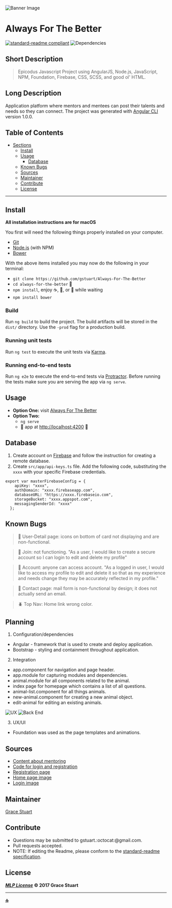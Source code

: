 ![Banner Image](/src/assets/img/mentoring.jpg)
# Always For The Better
 [![standard-readme compliant](https://img.shields.io/badge/readme%20style-standard-brightgreen.svg)](https://github.com/RichardLitt/standard-readme)
![Dependencies](https://img.shields.io/badge/dependencies-up%20to%20date-brightgreen.svg)

## Short Description
> Epicodus Javascript Project using AngularJS, Node.js, JavaScript, NPM, Foundation, Firebase, CSS, SCSS, and good ol' HTML.

## Long Description
Application platform where mentors and mentees can post their talents and needs so they can connect. The project was generated with [Angular CLI](https://github.com/angular/angular-cli) version 1.0.0.


## Table of Contents
- [Sections](#sections)
  - [Install](#install)
  - [Usage](#usage)
    - [Database](#database)
  - [Known Bugs](#known-bugs)
  - [Sources](#sources)
  - [Maintainer](#maintainer)
  - [Contribute](#contribute)
  - [License](#license)

***

## Install
**All installation instructions are for macOS**

You first will need the following things properly installed on your computer.
 * [Git](https://git-scm.com/)
 * [Node.js](https://nodejs.org/) (with NPM)
 * [Bower](https://bower.io/)

With the above items installed you may now do the following in your terminal:
 * `git clone https://github.com/gstuart/Always-For-The-Better`
 * `cd always-for-the-better` :file_folder:
 * `npm install`, enjoy :coffee:, :beer:,  or :smoking: while waiting
 * `npm install bower`

### Build
Run `ng build` to build the project. The build artifacts will be stored in the `dist/` directory. Use the `-prod` flag for a production build.

### Running unit tests
Run `ng test` to execute the unit tests via [Karma](https://karma-runner.github.io).

### Running end-to-end tests
Run `ng e2e` to execute the end-to-end tests via [Protractor](http://www.protractortest.org/).
 Before running the tests make sure you are serving the app via `ng serve`.

## Usage
* **Option One:** visit [Always For The Better](https://always-for-the-better.firebaseapp.com)
* **Option Two:**
  * `ng serve`
  * :eyes: app at [http://localhost:4200](http://localhost:4200) :tada:

## Database
1. Create account on [Firebase](https://firebase.google.com/) and follow the instruction for creating a remote database.
2. Create `src/app/api-keys.ts` file. Add the following code, substituting the `xxxx` with your specific Firebase credentials.
```
export var masterFirebaseConfig = {
    apiKey: "xxxx",
    authDomain: "xxxx.firebaseapp.com",
    databaseURL: "https://xxxx.firebaseio.com",
    storageBucket: "xxxx.appspot.com",
    messagingSenderId: "xxxx"
  };
```

## Known Bugs
> :bug: User-Detail page: icons on bottom of card not displaying and are non-functional.

> :bug: Join: not functioning. "As a user, I would like to create a secure account so I can login to edit and delete my profile"

> :bug: Account: anyone can access account. "As a logged in user, I would like to access my profile to edit and delete it so that as my experience and needs change they may be accurately reflected in my profile."

> :ant: Contact page: mail form is non-functional by design; it does not actually send an email.

> :beetle: Top Nav: Home link wrong color.

## Planning
1. Configuration/dependencies
  * Angular - framework that is used to create and deploy application.
  * Bootstrap - styling and containment throughout application.

2. Integration
  * app.component for navigation and page header.
  * app.module for capturing modules and dependencies.
  * animal.module for all components related to the animal.  
  * index page for homepage which contains a list of all questions.
  * animal-list.component for all things animals.
  * new-animal.component for creating a new animal object.
  * edit-animal for editing an existing animals.

   ![UX](/src/assets/img/planning1.jpg)
   ![Back End](/src/assets/img/planning2.jpg)

3. UX/UI
  * Foundation was used as the page templates and animations.

## Sources
 * [Content about mentoring](http://www.apa.org/education/grad/mentoring.aspx)
 * [Code for login and registration](http://jasonwatmore.com/post/2016/09/29/angular-2-user-registration-and-login-example-tutorial)
 * [Registration page](http://www.halogensoftware.com/blog/lessons-learned-in-mentoring)
 * [Home page image](http://www.changeboard.com/content/5121/mentoring-the-good-the-bad-and-the-ugly/)
 * [Login image](http://www.theptecs.com/mentoring.html)

## Maintainer
[Grace Stuart](href="https://github.com/gstuart")


## Contribute
* Questions may be submitted to gstuart.:octocat:@gmail.com.
* Pull requests accepted.
* NOTE: If editing the Readme, please conform to the [standard-readme specification](https://github.com/RichardLitt/standard-readme/blob/master/spec.md).


## License
**_[MLP License](/LICENSE.md)_ :copyright: 2017 Grace Stuart**

***

**[:top:](#always-for-the-better)**
